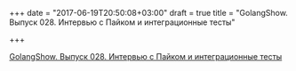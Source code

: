 +++
date = "2017-06-19T20:50:08+03:00"
draft = true
title = "GolangShow. Выпуск 028. Интервью с Пайком и интеграционные тесты"

+++

<p><a href="http://golangshow.com/episode/2015/11-19-028/">GolangShow. Выпуск 028. Интервью с Пайком и интеграционные тесты</a></p>